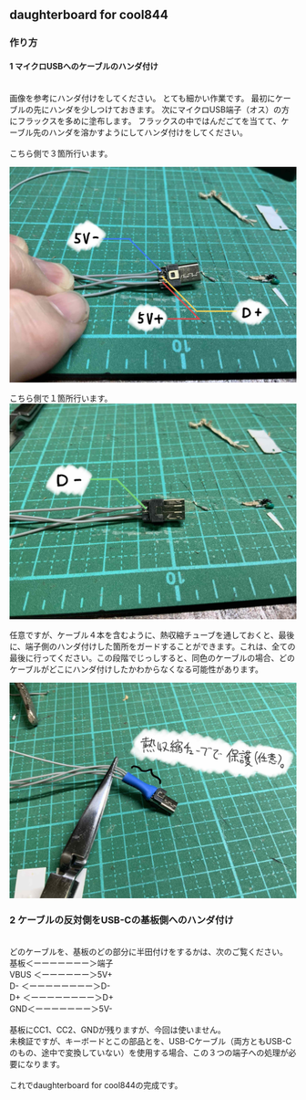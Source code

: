 ## daughterboard for cool844

### 作り方

#### 1 マイクロUSBへのケーブルのハンダ付け

<br>
画像を参考にハンダ付けをしてください。
とても細かい作業です。
最初にケーブルの先にハンダを少しつけておきます。
次にマイクロUSB端子（オス）の方にフラックスを多めに塗布します。
フラックスの中ではんだごてを当てて、ケーブル先のハンダを溶かすようにしてハンダ付けをしてください。<br>
<br>
こちら側で３箇所行います。

![](img/IMG_4287.jpg)

こちら側で１箇所行います。
![](img/IMG_4286.jpg)

任意ですが、ケーブル４本を含むように、熱収縮チューブを通しておくと、最後に、端子側のハンダ付けした箇所をガードすることができます。これは、全ての最後に行ってください。この段階でじっしすると、同色のケーブルの場合、どのケーブルがどこにハンダ付けしたかわからなくなる可能性があります。

![](img/IMG_4288.jpg)
<br>
### 2 ケーブルの反対側をUSB-Cの基板側へのハンダ付け

<br>
どのケーブルを、基板のどの部分に半田付けをするかは、次のご覧ください。<br>
基板＜ーーーーーーー＞端子<br>
VBUS  ＜ーーーーーー＞5V+<br>
D- ＜ーーーーーーーー＞D-<br>
D+ ＜ーーーーーーーー＞D+<br>
GND＜ーーーーーーー＞5V-<br>
<br>
基板にCC1、CC2、GNDが残りますが、今回は使いません。<br>
未検証ですが、キーボードとこの部品とを、USB-Cケーブル（両方ともUSB-Cのもの、途中で変換していない）を使用する場合、この３つの端子への処理が必要になります。<br>
<br>
これでdaughterboard for cool844の完成です。<br>



